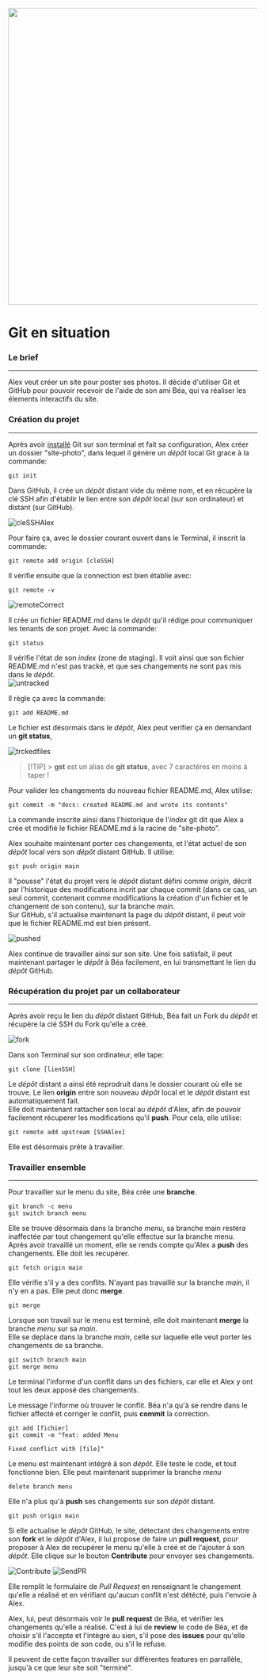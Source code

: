 <p align="center"><img width="600"src="../../images/git-logo.png"/><p>

# Git en situation

### Le brief

---

Alex veut créer un site pour poster ses photos. Il décide d'utiliser Git et GitHub pour pouvoir recevoir de l'aide de son ami Béa, qui va réaliser les élements interactifs du site.

### Création du projet

---

Après avoir [installé](/git/02-install/README.md) Git sur son terminal et fait sa configuration, Alex créer un dossier "site-photo", dans lequel il génère un _dépôt_ local Git grace à la commande:

```
git init
```

Dans GitHub, il crée un _dépôt_ distant vide du même nom, et en récupère la clé SSH afin d'établir le lien entre son _dépôt_ local (sur son ordinateur) et distant (sur GitHub).

![cleSSHAlex](/images/03-scenario/01SSH.jpg)

Pour faire ça, avec le dossier courant ouvert dans le Terminal, il inscrit la commande:

```
git remote add origin [cleSSH]
```

Il vérifie ensuite que la connection est bien établie avec:

```
git remote -v
```

![remoteCorrect](/images/03-scenario/02REMOTE.jpg)

Il crée un fichier README.md dans le _dépôt_ qu'il rédige pour communiquer les tenants de son projet. Avec la commande:

```
git status
```

Il vérifie l'état de son _index_ (zone de staging). Il voit ainsi que son fichier README.md n'est pas tracké, et que ses changements ne sont pas mis dans le _dépôt_.  
![untracked](/images/03-scenario/03UNTRACKED.jpg)

Il règle ça avec la commande:

```
git add README.md
```

Le fichier est désormais dans le _dépôt_, Alex peut verifier ça en demandant un **git status**,

![trckedfiles](/images/03-scenario/04TRACKED.jpg)

> [!TIP] > **gst** est un alias de **git status**, avec 7 caractères en moins à taper !

Pour valider les changements du nouveau fichier README.md, Alex utilise:

```
git commit -m "docs: created README.md and wrote its contents"
```

La commande inscrite ainsi dans l'historique de l'_index_ git dit que Alex a crée et modifié le fichier README.md à la racine de "site-photo".

Alex souhaite maintenant porter ces changements, et l'état actuel de son _dépôt_ local vers son _dépôt_ distant GitHub. Il utilise:

```
git push origin main
```

Il "pousse" l'état du projet vers le _dépôt_ distant défini comme _origin_, décrit par l'historique des modifications incrit par chaque commit (dans ce cas, un seul commit, contenant comme modifications la création d'un fichier et le changement de son contenu), sur la branche _main_.  
Sur GitHub, s'il actualise maintenant la page du _dépôt_ distant, il peut voir que le fichier README.md est bien présent.

![pushed](/images/03-scenario/05PUSH.jpg)

Alex continue de travailler ainsi sur son site. Une fois satisfait, il peut maintenant partager le _dépôt_ à Béa facilement, en lui transmettant le lien du _dépôt_ GitHub.

### Récupération du projet par un collaborateur

---

Après avoir reçu le lien du _dépôt_ distant GitHub, Béa fait un Fork du _dépôt_ et récupère la clé SSH du Fork qu'elle a créé.

![fork](/images/03-scenario/06BEAFORK.jpg)

Dans son Terminal sur son ordinateur, elle tape:

```
git clone [lienSSH]
```

Le _dépôt_ distant a ainsi été reprodruit dans le dossier courant où elle se trouve. Le lien **origin** entre son nouveau _dépôt_ local et le _dépôt_ distant est automatiquement fait.  
Elle doit maintenant rattacher son local au _dépôt_ d'Alex, afin de pouvoir facilement récuperer les modifications qu'il **push**. Pour cela, elle utilise:

```
git remote add upstream [SSHAlex]
```

Elle est désormais prête à travailler.

### Travailler ensemble

---

Pour travailler sur le menu du site, Béa crée une **branche**.

```
git branch -c menu
git switch branch menu
```

Elle se trouve désormais dans la branche _menu_, sa branche main restera inaffectée par tout changement qu'elle effectue sur la branche menu.  
Après avoir travaillé un moment, elle se rends compte qu'Alex a **push** des changements. Elle doit les recupérer.

```
git fetch origin main
```

Elle vérifie s'il y a des conflits. N'ayant pas travaillé sur la branche _main_, il n'y en a pas. Elle peut donc **merge**.

```
git merge
```

Lorsque son travail sur le menu est terminé, elle doit maintenant **merge** la branche _menu_ sur sa _main_.  
Elle se deplace dans la branche _main_, celle sur laquelle elle veut porter les changements de sa branche.

```
git switch branch main
git merge menu
```

Le terminal l'informe d'un conflit dans un des fichiers, car elle et Alex y ont tout les deux apposé des changements.

Le message l'informe où trouver le conflit. Béa n'a qu'à se rendre dans le fichier affecté et corriger le conflit, puis **commit** la correction.

```
git add [fichier]
git commit -m "feat: added Menu

Fixed conflict with [file]"
```

Le menu est maintenant intégré à son _dépôt_. Elle teste le code, et tout fonctionne bien. Elle peut maintenant supprimer la branche _menu_

```
delete branch menu
```

Elle n'a plus qu'à **push** ses changements sur son _dépôt_ distant.

```
git push origin main
```

Si elle actualise le _dépôt_ GitHub, le site, détectant des changements entre son **fork** et le _dépôt_ d'Alex, il lui propose de faire un **pull request**, pour proposer à Alex de recupérer le menu qu'elle à créé et de l'ajouter à son _dépôt_. Elle clique sur le bouton **Contribute** pour envoyer ses changements.

![Contribute](/images/03-scenario/07CONTRIBUTE.jpg)
![SendPR](/images/03-scenario/07CONTRIBUTE2.jpg)

Elle remplit le formulaire de _Pull Request_ en renseignant le changement qu'elle a réalisé et en vérifiant qu'aucun conflit n'est détécté, puis l'envoie à Alex.

Alex, lui, peut désormais voir le **pull request** de Béa, et vérifier les changements qu'elle a réalisé. C'est à lui de **review** le code de Béa, et de choisir s'il l'accepte et l'intègre au sien, s'il pose des **issues** pour qu'elle modifie des points de son code, ou s'il le refuse.

Il peuvent de cette façon travailler sur différentes features en parrallèle, jusqu'à ce que leur site soit "terminé".
